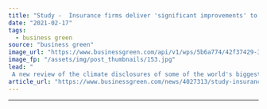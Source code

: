 ```yaml
---
title: "Study -  Insurance firms deliver 'significant improvements' to climate-related disclosures through 2020"
date: "2021-02-17"
tags: 
  - business green
source: "business green"
image_url: "https://www.businessgreen.com/api/v1/wps/5b6a774/42f37429-3a9f-47a4-b87f-a2192e595ef7/3/storm-clouds-54-185x114.jpg"
image_fp: "/assets/img/post_thumbnails/153.jpg"
lead: "
 A new review of the climate disclosures of some of the world's biggest insurance firms has identified 'significant improvements' in the incorporation of climate change considerations into investment and underwriting strategies ..."
article_url: "https://www.businessgreen.com/news/4027313/study-insurance-firms-deliver-significant-improvements-climate-related-disclosures-2020"
---
```


---
